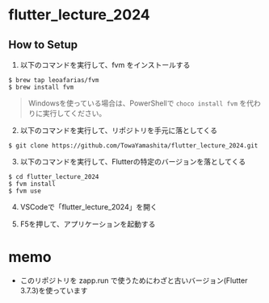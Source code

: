 # flutter_lecture_2024
## How to Setup

1. 以下のコマンドを実行して、fvm をインストールする
```shell
$ brew tap leoafarias/fvm
$ brew install fvm
```

> Windowsを使っている場合は、PowerShellで `choco install fvm` を代わりに実行してください。

2. 以下のコマンドを実行して、リポジトリを手元に落としてくる
```shell
$ git clone https://github.com/TowaYamashita/flutter_lecture_2024.git
``` 

3. 以下のコマンドを実行して、Flutterの特定のバージョンを落としてくる
```shell
$ cd flutter_lecture_2024
$ fvm install
$ fvm use
```

4. VSCodeで「flutter_lecture_2024」を開く

5. F5を押して、アプリケーションを起動する

# memo
- このリポジトリを zapp.run で使うためにわざと古いバージョン(Flutter 3.7.3)を使っています
